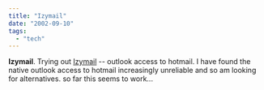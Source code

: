 ```yaml
---
title: "Izymail"
date: "2002-09-10"
tags: 
  - "tech"
---
```


**Izymail**. Trying out [Izymail](http://www.izymail.com) -- outlook access to hotmail. I have found the native outlook access to hotmail increasingly unreliable and so am looking for alternatives. so far this seems to work...

